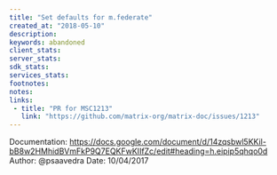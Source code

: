 ```yaml
---
title: "Set defaults for m.federate"
created_at: "2018-05-10"
description:
keywords: abandoned
client_stats:
server_stats:
sdk_stats:
services_stats:
footnotes:
notes:
links:
 - title: "PR for MSC1213"
   link: "https://github.com/matrix-org/matrix-doc/issues/1213"
---
```

Documentation: https://docs.google.com/document/d/14zqsbwl5KKil-bB8w2HMhidBVmFkP9Q7EQKFwKIIfZc/edit#heading=h.eipip5qhqo0d
Author: @psaavedra
Date: 10/04/2017

